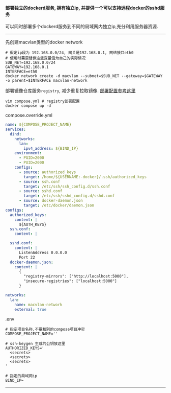 #### 部署独立的dockerd服务, 拥有独立ip, 并提供一个可以支持远程docker的sshd服务

可以同时部署多个dockerd服务到不同的局域网内独立ip,充分利用服务器资源.
- - - - - -

先创建macvlan类型的docker network

```shell
# 假定ip段为 192.168.0.0/24, 网关是192.168.0.1, 网络接口eth0
# 使用时需要替换这些变量值为自己的实际情况
SUB_NET=192.168.0.0/24
GATEWAY=192.168.0.1
INTERFACE=eth0
docker network create -d macvlan --subnet=$SUB_NET --gateway=$GATEWAY -o parent=$INTERFACE macvlan-network
```

部署镜像仓库服务```registry```, 减少重复拉取镜像. [部署配置参考这里](../registry/compose.mirror.yml)

```shell
vim compose.yml # registry部署配置
docker compose up -d
```

compose.override.yml

```yml
name: ${COMPOSE_PROJECT_NAME}
services:
  dind:
    networks:
      lan:
        ipv4_address: ${BIND_IP}
    environment:
      - PGID=2000
      - PUID=2000
    configs:
      - source: authorized_keys
        target: /home/${USERNAME:-docker}/.ssh/authorized_keys
      - source: ssh.conf
        target: /etc/ssh/ssh_config.d/ssh.conf
      - source: sshd.conf
        target: /etc/ssh/sshd_config.d/sshd.conf
      - source: docker-daemon.json
        target: /etc/docker/daemon.json
configs:
  authorized_keys:
    content: |
      ${AUTH_KEYS}
  ssh.conf:
    content: |

  sshd.conf:
    content: |
      ListenAddress 0.0.0.0
      Port 22
  docker-daemon.json:
    content: |
      {
        "registry-mirrors": ["http://localhost:5000"],
        "insecure-registries": ["localhost:5000"]
      }

networks:
  lan:
    name: macvlan-network
    external: true
```

.env

```shell
# 指定项目名称,不要和别的compose项目冲突
COMPOSE_PROJECT_NAME=''

# ssh-keygen 生成的公钥放这里
AUTHORIZED_KEYS='
  <secrets>
  <secrets>
  <secrets>
'

# 指定的局域网ip
BIND_IP=
```

- - - - - -
